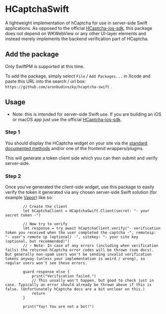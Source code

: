 # HCaptchaSwift

A lightweight implementation of hCaptcha for use in server-side Swift applications. As opposed to the official [HCaptcha-ios-sdk](https://github.com/hCaptcha/HCaptcha-ios-sdk), this package does not depend on WKWebView or any other UI-layer elements and instead merely implements the backend verification part of HCaptcha.

## Add the package

Only SwiftPM is supported at this time.

To add the package, simply select `File` / `Add Packages...` in Xcode and paste this URL into the search / url box: `https://github.com/aronbudinszky/hcaptcha-swift` .

## Usage

- Note: this is intended for server-side Swift use. If you are building an iOS or macOS app just use the official [HCaptcha-ios-sdk](https://github.com/hCaptcha/HCaptcha-ios-sdk).

### Step 1

You should display the HCaptcha widget on your site via the [standard documented methods](https://docs.hcaptcha.com/?utm_source=docs3#add-the-hcaptcha-widget-to-your-webpage) and/or one of the frontend wrappers/plugins.

This will generate a token client side which you can then submit and verify server-side.

### Step 2

Once you've generated the client-side widget, use this package to easily verify the token it generated via any chosen server-side Swift solution (for example [Vapor](https://vapor.codes)) like so:

```
        // Create the client
        let hCaptchaClient = HCaptchaSwift.Client(secret: "- your secret token -")

        // Now try to verify
        let response = try await hCaptchaClient.verify("- verification token you received when the user completed the captcha -", remoteip: "- user's remote ip (optional) -", sitekey: "- your site key (optional, but recommended)")
        // - Note: In case of any errors (including when verification fails) the returned hCaptcha error codes will be thrown (see docs). But generally non-spam users won't be sending invalid verification tokens anyway (unless your implementation is weird / wrong), so regular users won't see these errors.

        guard response else {
            print("Verification failed.")
            // This usually won't happen, but good to check just in case. Typically an error should already be thrown above if this is false. (Unfortunately hCaptcha docs are a bit unclear on this.)
            return
        }
        
        print("Yay! You are not a bot!")
```
